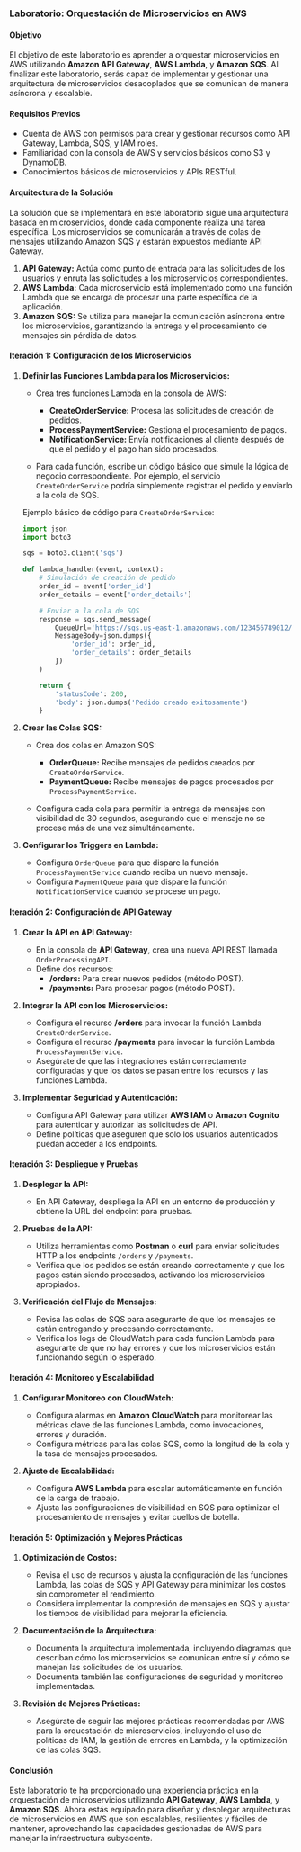 ### Laboratorio: Orquestación de Microservicios en AWS

#### Objetivo

El objetivo de este laboratorio es aprender a orquestar microservicios en AWS utilizando **Amazon API Gateway**, **AWS Lambda**, y **Amazon SQS**. Al finalizar este laboratorio, serás capaz de implementar y gestionar una arquitectura de microservicios desacoplados que se comunican de manera asíncrona y escalable.

#### Requisitos Previos

- Cuenta de AWS con permisos para crear y gestionar recursos como API Gateway, Lambda, SQS, y IAM roles.
- Familiaridad con la consola de AWS y servicios básicos como S3 y DynamoDB.
- Conocimientos básicos de microservicios y APIs RESTful.

#### Arquitectura de la Solución

La solución que se implementará en este laboratorio sigue una arquitectura basada en microservicios, donde cada componente realiza una tarea específica. Los microservicios se comunicarán a través de colas de mensajes utilizando Amazon SQS y estarán expuestos mediante API Gateway.

1. **API Gateway:** Actúa como punto de entrada para las solicitudes de los usuarios y enruta las solicitudes a los microservicios correspondientes.
2. **AWS Lambda:** Cada microservicio está implementado como una función Lambda que se encarga de procesar una parte específica de la aplicación.
3. **Amazon SQS:** Se utiliza para manejar la comunicación asíncrona entre los microservicios, garantizando la entrega y el procesamiento de mensajes sin pérdida de datos.

#### Iteración 1: Configuración de los Microservicios

1. **Definir las Funciones Lambda para los Microservicios:**
   - Crea tres funciones Lambda en la consola de AWS:
     - **CreateOrderService:** Procesa las solicitudes de creación de pedidos.
     - **ProcessPaymentService:** Gestiona el procesamiento de pagos.
     - **NotificationService:** Envía notificaciones al cliente después de que el pedido y el pago han sido procesados.

   - Para cada función, escribe un código básico que simule la lógica de negocio correspondiente. Por ejemplo, el servicio `CreateOrderService` podría simplemente registrar el pedido y enviarlo a la cola de SQS.

   Ejemplo básico de código para `CreateOrderService`:
   ```python
   import json
   import boto3

   sqs = boto3.client('sqs')

   def lambda_handler(event, context):
       # Simulación de creación de pedido
       order_id = event['order_id']
       order_details = event['order_details']

       # Enviar a la cola de SQS
       response = sqs.send_message(
           QueueUrl='https://sqs.us-east-1.amazonaws.com/123456789012/OrderQueue',
           MessageBody=json.dumps({
               'order_id': order_id,
               'order_details': order_details
           })
       )

       return {
           'statusCode': 200,
           'body': json.dumps('Pedido creado exitosamente')
       }
   ```

2. **Crear las Colas SQS:**
   - Crea dos colas en Amazon SQS:
     - **OrderQueue:** Recibe mensajes de pedidos creados por `CreateOrderService`.
     - **PaymentQueue:** Recibe mensajes de pagos procesados por `ProcessPaymentService`.

   - Configura cada cola para permitir la entrega de mensajes con visibilidad de 30 segundos, asegurando que el mensaje no se procese más de una vez simultáneamente.

3. **Configurar los Triggers en Lambda:**
   - Configura `OrderQueue` para que dispare la función `ProcessPaymentService` cuando reciba un nuevo mensaje.
   - Configura `PaymentQueue` para que dispare la función `NotificationService` cuando se procese un pago.

#### Iteración 2: Configuración de API Gateway

1. **Crear la API en API Gateway:**
   - En la consola de **API Gateway**, crea una nueva API REST llamada `OrderProcessingAPI`.
   - Define dos recursos:
     - **/orders:** Para crear nuevos pedidos (método POST).
     - **/payments:** Para procesar pagos (método POST).

2. **Integrar la API con los Microservicios:**
   - Configura el recurso **/orders** para invocar la función Lambda `CreateOrderService`.
   - Configura el recurso **/payments** para invocar la función Lambda `ProcessPaymentService`.
   - Asegúrate de que las integraciones están correctamente configuradas y que los datos se pasan entre los recursos y las funciones Lambda.

3. **Implementar Seguridad y Autenticación:**
   - Configura API Gateway para utilizar **AWS IAM** o **Amazon Cognito** para autenticar y autorizar las solicitudes de API.
   - Define políticas que aseguren que solo los usuarios autenticados puedan acceder a los endpoints.

#### Iteración 3: Despliegue y Pruebas

1. **Desplegar la API:**
   - En API Gateway, despliega la API en un entorno de producción y obtiene la URL del endpoint para pruebas.

2. **Pruebas de la API:**
   - Utiliza herramientas como **Postman** o **curl** para enviar solicitudes HTTP a los endpoints `/orders` y `/payments`.
   - Verifica que los pedidos se están creando correctamente y que los pagos están siendo procesados, activando los microservicios apropiados.

3. **Verificación del Flujo de Mensajes:**
   - Revisa las colas de SQS para asegurarte de que los mensajes se están entregando y procesando correctamente.
   - Verifica los logs de CloudWatch para cada función Lambda para asegurarte de que no hay errores y que los microservicios están funcionando según lo esperado.

#### Iteración 4: Monitoreo y Escalabilidad

1. **Configurar Monitoreo con CloudWatch:**
   - Configura alarmas en **Amazon CloudWatch** para monitorear las métricas clave de las funciones Lambda, como invocaciones, errores y duración.
   - Configura métricas para las colas SQS, como la longitud de la cola y la tasa de mensajes procesados.

2. **Ajuste de Escalabilidad:**
   - Configura **AWS Lambda** para escalar automáticamente en función de la carga de trabajo.
   - Ajusta las configuraciones de visibilidad en SQS para optimizar el procesamiento de mensajes y evitar cuellos de botella.

#### Iteración 5: Optimización y Mejores Prácticas

1. **Optimización de Costos:**
   - Revisa el uso de recursos y ajusta la configuración de las funciones Lambda, las colas de SQS y API Gateway para minimizar los costos sin comprometer el rendimiento.
   - Considera implementar la compresión de mensajes en SQS y ajustar los tiempos de visibilidad para mejorar la eficiencia.

2. **Documentación de la Arquitectura:**
   - Documenta la arquitectura implementada, incluyendo diagramas que describan cómo los microservicios se comunican entre sí y cómo se manejan las solicitudes de los usuarios.
   - Documenta también las configuraciones de seguridad y monitoreo implementadas.

3. **Revisión de Mejores Prácticas:**
   - Asegúrate de seguir las mejores prácticas recomendadas por AWS para la orquestación de microservicios, incluyendo el uso de políticas de IAM, la gestión de errores en Lambda, y la optimización de las colas SQS.

#### Conclusión

Este laboratorio te ha proporcionado una experiencia práctica en la orquestación de microservicios utilizando **API Gateway**, **AWS Lambda**, y **Amazon SQS**. Ahora estás equipado para diseñar y desplegar arquitecturas de microservicios en AWS que son escalables, resilientes y fáciles de mantener, aprovechando las capacidades gestionadas de AWS para manejar la infraestructura subyacente.
